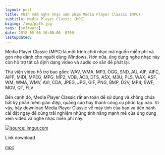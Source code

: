 ```yaml
---
layout: post
title: Phần mềm nghe nhạc xem phim Media Player Classic (MPC)
subtitle: Media Player Classic (MPC)
bigimg: /img/path.jpg
tags: [software]
date: 2018-05-06 10:00:00 -0700
lastupdated: 
---
```


Media Player Classic (MPC) là một trình chơi nhạc mã nguồn miễn phí và gọn nhẹ dành cho người dùng Windows. Hơn nữa, ứng dụng nghe nhạc này còn hỗ trợ tất cả định dạng video và audio có sẵn để phát lại.

Thư viện video hỗ trợ bao gồm: WAV, WMA, MP3, OGG, SND, AU, AIF, AIFC, AIFF, MIDI, MPEG, MPG, MP2, VOB, AC3, DTS, ASX, M3U, PLS, WAX, ASF, WM, WMA, WMV, AVI, CDA, JPEG, JPG, GIF, PNG, BMP, D2V, MP4, SWF, MOV, QT, FLV

Bên cạnh đó, Media Player Classic rất an toàn để sử dụng và không chứa bất kỳ phần mềm gián điệp, quảng cáo hay thanh công cụ phức tạp nào. Vì vậy, hãy download Media Player Classic về máy tính của bạn và tiến hành cài đặt ngay để cùng trải nghiệm những tính năng mạnh mẽ của ứng dụng xem video và nghe nhạc miễn phí này.

<a href="https://imgur.com/VbaDaeX"><img src="https://i.imgur.com/VbaDaeX.png" title="source: imgur.com" /></a>

Link download

[mpc](https://mpc-hc.org/)

<div id="fb-root"></div>
<script>(function(d, s, id) {
  var js, fjs = d.getElementsByTagName(s)[0];
  if (d.getElementById(id)) return;
  js = d.createElement(s); js.id = id;
  js.src = 'https://connect.facebook.net/vi_VN/sdk.js#xfbml=1&version=v2.12';
  fjs.parentNode.insertBefore(js, fjs);
}(document, 'script', 'facebook-jssdk'));</script>

<div class="fb-comments" data-href="https://github.com/tha1982/tha1982.github.io/edit/master/_posts/2018-05-06-media-player-classic.md" data-numposts="5"></div>

